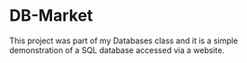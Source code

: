 # DB-Market
This project was part of my Databases class and it is a simple demonstration of a SQL database accessed via a website.

